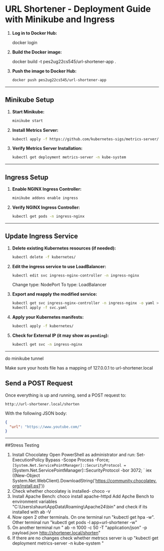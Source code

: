 
# URL Shortener - Deployment Guide with Minikube and Ingress


1. **Log in to Docker Hub:**

   docker login

2. **Build the Docker image:**
  
   docker build -t pes2ug22cs545/url-shortener-app .


3. **Push the image to Docker Hub:**
   ```bash
   docker push pes2ug22cs545/url-shortener-app
   ```

---

## Minikube Setup

1. **Start Minikube:**
   ```bash
   minikube start
   ```

2. **Install Metrics Server:**
   ```bash
   kubectl apply -f https://github.com/kubernetes-sigs/metrics-server/releases/latest/download/components.yaml
   ```

3. **Verify Metrics Server Installation:**
   ```bash
   kubectl get deployment metrics-server -n kube-system
   ```

---

## Ingress Setup

1. **Enable NGINX Ingress Controller:**
   ```bash
   minikube addons enable ingress
   ```

2. **Verify NGINX Ingress Controller:**
   ```bash
   kubectl get pods -n ingress-nginx
   ```

---

## Update Ingress Service

1. **Delete existing Kubernetes resources (if needed):**
   ```bash
   kubectl delete -f kubernetes/
   ```

2. **Edit the ingress service to use LoadBalancer:**
   ```bash
   kubectl edit svc ingress-nginx-controller -n ingress-nginx
   ```
   Change 
   type: NodePort
   To
   type: LoadBalancer

3. **Export and reapply the modified service:**
   ```bash
   kubectl get svc ingress-nginx-controller -n ingress-nginx -o yaml > svc.yaml
   kubectl apply -f svc.yaml
   ```

4. **Apply your Kubernetes manifests:**
   ```bash
   kubectl apply -f kubernetes/
   ```

5. **Check for External IP (it may show as `pending`):**
   ```bash
   kubectl get svc -n ingress-nginx
   ```

---

do minikube tunnel 

Make sure your hosts file has a mapping of 127.0.0.1 to url-shortener.local
## Send a POST Request

Once everything is up and running, send a POST request to:

```
http://url-shortener.local/shorten
```

With the following JSON body:

```json
{
  "url": "https://www.youtube.com/"
}
```

---
##Stress Testing
1. Install Chocolatey
   Open PowerShell as administrator and run:
   Set-ExecutionPolicy Bypass -Scope Process -Force; `
   [System.Net.ServicePointManager]::SecurityProtocol = `
   [System.Net.ServicePointManager]::SecurityProtocol -bor 3072; `
   iex ((New-Object System.Net.WebClient).DownloadString('https://community.chocolatey.org/install.ps1'))
2. Check whether chocolatey is installed- choco -v
3. Install Apache Bench:
   choco install apache-httpd
   Add Apche Bench to environment variables "C:\Users\shaun\AppData\Roaming\Apache24\bin" and check if its installed with ab -V
4. Now open 2 other terminals. On one terminal run "kubectl get hpa -w". Other terminal run "kubectl get pods -l app=url-shortener -w"
5. On another terminal run " ab -n 1000 -c 50 -T "application/json" -p payload.json http://shortener.local/shorten"
6. If there are no changes check whether metrscs server is up "kubectl get deployment metrics-server -n kube-system
"

